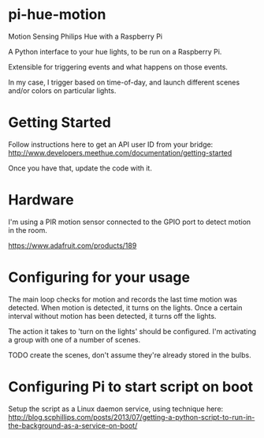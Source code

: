 # pi-hue-motion
Motion Sensing Philips Hue with a Raspberry Pi

A Python interface to your hue lights, to be run on a Raspberry Pi.

Extensible for triggering events and what happens on those events.

In my case, I trigger based on time-of-day, and launch different scenes and/or colors on particular lights.

# Getting Started
Follow instructions here to get an API user ID from your bridge:
http://www.developers.meethue.com/documentation/getting-started

Once you have that, update the code with it.

# Hardware
I'm using a PIR motion sensor connected to the GPIO port to detect motion in the room.

https://www.adafruit.com/products/189

# Configuring for your usage
The main loop checks for motion and records the last time motion was detected.
When motion is detected, it turns on the lights.
Once a certain interval without motion has been detected, it turns off the lights.

The action it takes to 'turn on the lights' should be configured. I'm activating a group with one of a number of scenes.

TODO create the scenes, don't assume they're already stored in the bulbs.

# Configuring Pi to start script on boot
Setup the script as a Linux daemon service, using technique here:
http://blog.scphillips.com/posts/2013/07/getting-a-python-script-to-run-in-the-background-as-a-service-on-boot/


